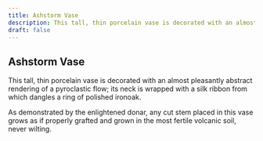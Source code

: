 ```yaml
---
title: Ashstorm Vase
description: This tall, thin porcelain vase is decorated with an almost pleasantly abstract rendering of a...
draft: false
---
```


## Ashstorm Vase

This tall, thin porcelain vase is decorated with an almost pleasantly abstract rendering of a
pyroclastic flow; its neck is wrapped with a silk ribbon from which dangles a ring of polished
ironoak.

As demonstrated by the enlightened donar, any cut stem placed in this vase grows as if properly
grafted and grown in the most fertile volcanic soil, never wilting.
